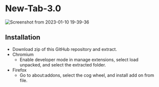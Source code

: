 # New-Tab-3.0
![Screenshot from 2023-01-10 19-39-36](https://user-images.githubusercontent.com/67752390/211712476-6e29d64e-cf11-4e8f-a5ca-60b7b6f0589e.png)
## Installation
  - Download zip of this GitHub repository and extract.
  - Chromium
    - Enable developer mode in manage extensions, select load unpacked, and select the extracted folder.
  - Firefox
    - Go to about:addons, select the cog wheel, and install add on from file.
